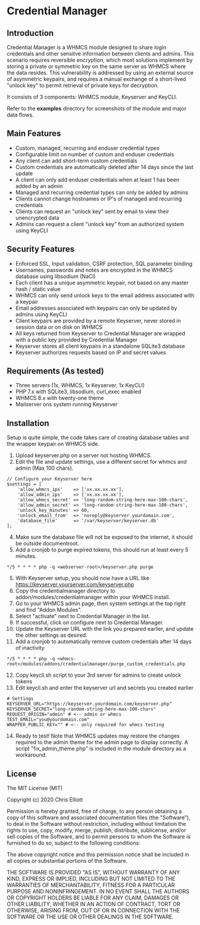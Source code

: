 # Credential Manager

## Introduction
Credential Manager is a WHMCS module designed to share login credentials and other sensitve information between clients and admins. This scenario requires reversible encryption, which most solutions implement by storing a private or symmetric key on the same server as WHMCS where the data resides. This vulnerability is addressed by using an external source of asymmetric keypairs, and requires a manual exchange of a short-lived "unlock key" to permit retrieval of private keys for decryption.

It consists of 3 components: WHMCS module, Keyserver and KeyCLI.

Refer to the **examples** directory for screenshots of the module and major data flows.

## Main Features
- Custom, managed, recurring and enduser credential types
- Configurable limit on number of custom and enduser credentials
- Any client can add short-term custom credentials
- Custom credentials are automatically deleted after 14 days since the last update
- A client can only add enduser credentials when at least 1 has been added by an admin
- Managed and recurring credential types can only be added by admins
- Clients cannot change hostnames or IP's of managed and recurring credentials
- Clients can request an "unlock key" sent by email to view their unencrypted data
- Admins can request a client "unlock key" from an authorized system using KeyCLI

## Security Features
- Enforced SSL, Input validation, CSRF protection, SQL parameter binding
- Usernames, passwords and notes are encrypted in the WHMCS database using libsodium (NaCl)
- Each client has a unique asymmetric keypair, not based on any master hash / static value
- WHMCS can only send unlock keys to the email address associated with a keypair
- Email addresses associated with keypairs can only be updated by admins using KeyCLI
- Client keypairs are provided by a remote Keyserver, never stored in session data or on disk on WHMCS
- All keys returned from Keyserver to Credential Manager are wrapped with a public key provided by Credential Manager
- Keyserver stores all client keypairs in a standalone SQLite3 database
- Keyserver authorizes requests based on IP and secret values

## Requirements (As tested)

- Three servers (1x, WHMCS, 1x Keyserver, 1x KeyCLI)
- PHP 7.x with SQLite3, libsodium, curl_exec enabled
- WHMCS 8.x with twenty-one theme
- Mailserver ons system running Keyserver

## Installation

Setup is quite simple, the code takes care of creating database tables and the wrapper keypair on WHMCS side.

1. Upload keyserver.php on a server not hosting WHMCS.
2. Edit the file and update settings, use a different secret for whmcs and admin (Max 100 chars).
```
// Configure your Keyserver here
$settings = [
    'allow_whmcs_ips'    => ['xx.xx.xx.xx'],
    'allow_admin_ips'    => ['xx.xx.xx.xx'],
    'allow_whmcs_secret' => 'long-random-string-here-max-100-chars',
    'allow_admin_secret' => 'long-random-string-here-max-100-chars',
    'unlock_key_minutes' => 60,
    'unlock_email_from'  => 'noreply@keyserver.yourdomain.com',
    'database_file'      => '/var/keyserver/keyserver.db'
];
```
4. Make sure the database file will not be exposed to the internet, it should be outside documentroot.
5. Add a cronjob to purge expired tokens, this should run at least every 5 minutes.
```
*/5 * * * * php -q <webserver-root>/keyserver.php purge
```
5. With Keyserver setup, you should now have a URL like https://keyserver.yourserver.com/keyserver.php
6. Copy the credentialmanager directory to addon/modules/credentialmanager within your WHMCS install.
7. Go to your WHMCS admin page, then system settings at the top right and find "Addon Modules".
8. Select "activate" next to Credential Manager in the list.
9. If successful, click on configure next to Credential Manager.
10. Update the Keyserver URL with the link you prepared earlier, and update the other settings as desired.
11. Add a cronjob to automatically remove custom credentials after 14 days of inactivity
```
*/5 * * * * php -q <whmcs-root>/modules/addons/credentialmanager/purge_custom_credentials.php
```
12. Copy keycli.sh script to your 3rd server for admins to create unlock tokens
13. Edit keycli.sh and enter the keyserver url and secrets you created earlier
```
# Settings
KEYSERVER_URL="https://keyserver.yourdomain.com/keyserver.php"
KEYSERVER_SECRET="long-random-string-here-max-100-chars"
REQUEST_ORIGIN="admin" # <-- admin or whmcs
TEST_EMAIL="you@yourdomain.com"
WRAPPER_PUBLIC_KEY="" # <-- only required for whmcs testing
```
14. Ready to test! Note that WHMCS updates may restore the changes required to the admin theme for the admin page to display correctly. A script "fix_admin_theme.php" is included in the module directory as a workaround.

## License

The MIT License (MIT)

Copyright (c) 2020 Chris Elliott

Permission is hereby granted, free of charge, to any person obtaining a copy of this software and associated documentation files (the "Software"), to deal in the Software without restriction, including without limitation the rights to use, copy, modify, merge, publish, distribute, sublicense, and/or sell copies of the Software, and to permit persons to whom the Software is furnished to do so, subject to the following conditions:

The above copyright notice and this permission notice shall be included in all copies or substantial portions of the Software.

THE SOFTWARE IS PROVIDED "AS IS", WITHOUT WARRANTY OF ANY KIND, EXPRESS OR IMPLIED, INCLUDING BUT NOT LIMITED TO THE WARRANTIES OF MERCHANTABILITY, FITNESS FOR A PARTICULAR PURPOSE AND NONINFRINGEMENT. IN NO EVENT SHALL THE AUTHORS OR COPYRIGHT HOLDERS BE LIABLE FOR ANY CLAIM, DAMAGES OR OTHER LIABILITY, WHETHER IN AN ACTION OF CONTRACT, TORT OR OTHERWISE, ARISING FROM, OUT OF OR IN CONNECTION WITH THE SOFTWARE OR THE USE OR OTHER DEALINGS IN THE SOFTWARE.